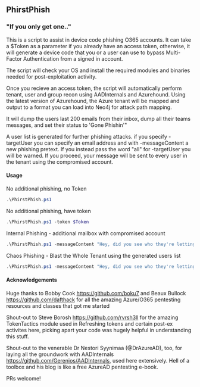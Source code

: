 ## PhirstPhish

### "If you only get one.."

This is a script to assist in device code phishing O365 accounts.  It can take a $Token as a parameter if you already have an access token, otherwise, it will generate a device code that you or a user can use to bypass Multi-Factor Authentication from a signed in account.

The script will check your OS and install the required modules and binaries needed for post-exploitation activity.

Once you recieve an access token, the script will automatically perform tenant, user and group recon using AADInternals and Azurehound. Using the latest version of Azurehound, the Azure tenant will be mapped and output to a format you can load into Neo4j for attack path mapping.

It will dump the users last 200 emails from their inbox, dump all their teams messages, and set their status to 'Gone Phishin'"

A user list is generated for further phishing attacks. if you specify -targetUser you can specify an email address and with -messageContent a new phishing pretext. If you instead pass the word "all" for -targetUser you will be warned. If you proceed, your message will be sent to every user in the tenant using the compromised account.

#### Usage

No additional phishing, no Token

```powershell
.\PhirstPhish.ps1 
```

No additional phishing, have token

```powershell
.\PhirstPhish.ps1 -token $Token
```

Internal Phishing - additional mailbox with compromised account

```powershell
.\PhirstPhish.ps1 -messageContent "Hey, did you see who they're letting go? Check it out https://notices.azurewebsites.net/terminations.pdf" -targetUser accounting@corpomax.com
```

Chaos Phishing - Blast the Whole Tenant using the generated users list

```powershell
.\PhirstPhish.ps1 -messageContent "Hey, did you see who they're letting go? Check it out https://notices.azurewebsites.net/terminations.pdf" -targetUser all
```


#### Acknowledgements 

Huge thanks to Bobby Cook https://github.com/boku7 and Beaux Bullock https://github.com/dafthack for all the amazing Azure/O365 pentesting resources and classes that got me started 

Shout-out to Steve Borosh https://github.com/rvrsh3ll for the amazing TokenTactics module used in Refreshing tokens and certain post-ex activites here, picking apart your code was hugely helpful in understanding this stuff.

Shout-out to the venerable Dr Nestori Syynimaa (@DrAzureAD), too, for laying all the groundwork with AADInternals https://github.com/Gerenios/AADInternals, used here extensively. Hell of a toolbox and his blog is like a free AzureAD pentesting e-book.

PRs welcome!


